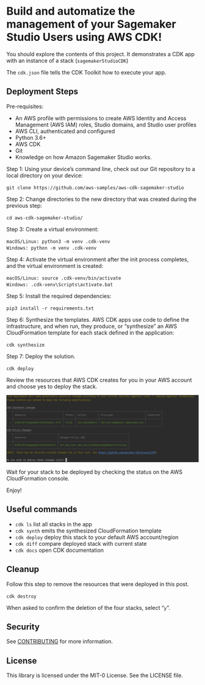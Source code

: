 # Build and automatize the management of your Sagemaker Studio Users using AWS CDK!

You should explore the contents of this project. It demonstrates a CDK app with an instance of a
stack (`sagemakerStudioCDK`)

The `cdk.json` file tells the CDK Toolkit how to execute your app.

## Deployment Steps

Pre-requisites:

* An AWS profile with permissions to create AWS Identity and Access Management (AWS IAM) roles, Studio domains, and Studio user profiles
* AWS CLI, authenticated and configured
* Python 3.6+
* AWS CDK
* Git
* Knowledge on how Amazon Sagemaker Studio works.

Step 1: Using your device’s command line, check out our Git repository to a local directory on your device:

`git clone https://github.com/aws-samples/aws-cdk-sagemaker-studio`

Step 2: Change directories to the new directory that was created during the previous step:

`cd aws-cdk-sagemaker-studio/`

Step 3: Create a virtual environment:

`macOS/Linux: python3 -m venv .cdk-venv` <br>
`Windows: python -m venv .cdk-venv`

Step 4: Activate the virtual environment after the init process completes, and the virtual environment is created:

`macOS/Linux: source .cdk-venv/bin/activate` <br>
`Windows: .cdk-venv\Scripts\activate.bat`

Step 5: Install the required dependencies:

`pip3 install -r requirements.txt`

Step 6: Synthesize the templates. AWS CDK apps use code to define the infrastructure, and when run, they produce, or
“synthesize” an AWS CloudFormation template for each stack defined in the application:

`cdk synthesize`

Step 7: Deploy the solution.

`cdk deploy`

Review the resources that AWS CDK creates for you in your AWS account and choose yes to deploy the stack.

![Diagram](img/aws_cdk_sagemake_studio_deploy_confimation.png)

Wait for your stack to be deployed by checking the status on the AWS CloudFormation console.

Enjoy!

## Useful commands

* `cdk ls`          list all stacks in the app
* `cdk synth`       emits the synthesized CloudFormation template
* `cdk deploy`      deploy this stack to your default AWS account/region
* `cdk diff`        compare deployed stack with current state
* `cdk docs`        open CDK documentation

## Cleanup

Follow this step to remove the resources that were deployed in this post.

`cdk destroy`

When asked to confirm the deletion of the four stacks, select “`y`”.

## Security

See [CONTRIBUTING](CONTRIBUTING.md#security-issue-notifications) for more information.

## License

This library is licensed under the MIT-0 License. See the LICENSE file.

